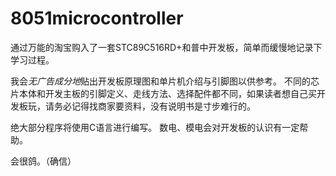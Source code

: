 # 8051microcontroller
通过万能的淘宝购入了一套STC89C516RD+和普中开发板，简单而缓慢地记录下学习过程。

我会*无广告成分地*贴出开发板原理图和单片机介绍与引脚图以供参考。
不同的芯片本体和开发主板的引脚定义、走线方法、选择配件都不同，如果读者想自己买开发板玩，请务必记得找商家要资料，没有说明书是寸步难行的。

绝大部分程序将使用C语言进行编写。
数电、模电会对开发板的认识有一定帮助。

会很鸽。（确信）
